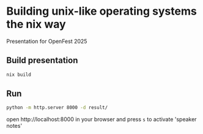 # Building unix-like operating systems the nix way 

Presentation for OpenFest 2025

## Build presentation

```sh
nix build 
```

## Run

```sh
python -m http.server 8000 -d result/
```

open http://localhost:8000 in your browser and press `s` to activate 'speaker notes'

